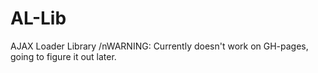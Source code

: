 # AL-Lib
AJAX Loader Library
/nWARNING: Currently doesn't work on GH-pages, going to figure it out later.
